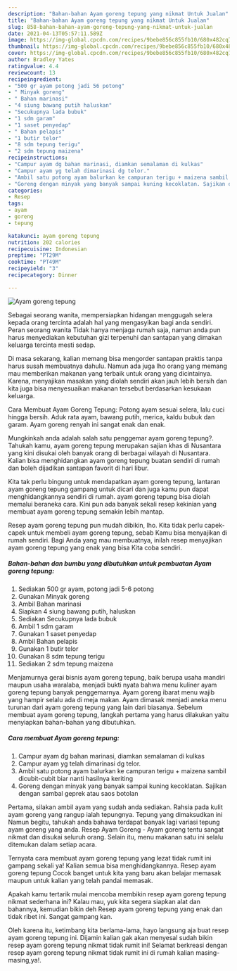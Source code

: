 ```yaml
---
description: "Bahan-bahan Ayam goreng tepung yang nikmat Untuk Jualan"
title: "Bahan-bahan Ayam goreng tepung yang nikmat Untuk Jualan"
slug: 858-bahan-bahan-ayam-goreng-tepung-yang-nikmat-untuk-jualan
date: 2021-04-13T05:57:11.589Z
image: https://img-global.cpcdn.com/recipes/9bebe856c855fb10/680x482cq70/ayam-goreng-tepung-foto-resep-utama.jpg
thumbnail: https://img-global.cpcdn.com/recipes/9bebe856c855fb10/680x482cq70/ayam-goreng-tepung-foto-resep-utama.jpg
cover: https://img-global.cpcdn.com/recipes/9bebe856c855fb10/680x482cq70/ayam-goreng-tepung-foto-resep-utama.jpg
author: Bradley Yates
ratingvalue: 4.4
reviewcount: 13
recipeingredient:
- "500 gr ayam potong jadi 56 potong"
- " Minyak goreng"
- " Bahan marinasi"
- "4 siung bawang putih haluskan"
- "Secukupnya lada bubuk"
- "1 sdm garam"
- "1 saset penyedap"
- " Bahan pelapis"
- "1 butir telor"
- "8 sdm tepung terigu"
- "2 sdm tepung maizena"
recipeinstructions:
- "Campur ayam dg bahan marinasi, diamkan semalaman di kulkas"
- "Campur ayam yg telah dimarinasi dg telor."
- "Ambil satu potong ayam balurkan ke campuran terigu + maizena sambil dicubit-cubit biar nanti hasilnya keriting"
- "Goreng dengan minyak yang banyak sampai kuning kecoklatan. Sajikan dengan sambal geprek atau saos botolan"
categories:
- Resep
tags:
- ayam
- goreng
- tepung

katakunci: ayam goreng tepung 
nutrition: 202 calories
recipecuisine: Indonesian
preptime: "PT29M"
cooktime: "PT49M"
recipeyield: "3"
recipecategory: Dinner

---
```



![Ayam goreng tepung](https://img-global.cpcdn.com/recipes/9bebe856c855fb10/680x482cq70/ayam-goreng-tepung-foto-resep-utama.jpg)

Sebagai seorang wanita, mempersiapkan hidangan menggugah selera kepada orang tercinta adalah hal yang mengasyikan bagi anda sendiri. Peran seorang  wanita Tidak hanya menjaga rumah saja, namun anda pun harus menyediakan kebutuhan gizi terpenuhi dan santapan yang dimakan keluarga tercinta mesti sedap.

Di masa  sekarang, kalian memang bisa mengorder santapan praktis tanpa harus susah membuatnya dahulu. Namun ada juga lho orang yang memang mau memberikan makanan yang terbaik untuk orang yang dicintainya. Karena, menyajikan masakan yang diolah sendiri akan jauh lebih bersih dan kita juga bisa menyesuaikan makanan tersebut berdasarkan kesukaan keluarga. 

Cara Membuat Ayam Goreng Tepung: Potong ayam sesuai selera, lalu cuci hingga bersih. Aduk rata ayam, bawang putih, merica, kaldu bubuk dan garam. Ayam goreng renyah ini sangat enak dan enak.

Mungkinkah anda adalah salah satu penggemar ayam goreng tepung?. Tahukah kamu, ayam goreng tepung merupakan sajian khas di Nusantara yang kini disukai oleh banyak orang di berbagai wilayah di Nusantara. Kalian bisa menghidangkan ayam goreng tepung buatan sendiri di rumah dan boleh dijadikan santapan favorit di hari libur.

Kita tak perlu bingung untuk mendapatkan ayam goreng tepung, lantaran ayam goreng tepung gampang untuk dicari dan juga kamu pun dapat menghidangkannya sendiri di rumah. ayam goreng tepung bisa diolah memalui beraneka cara. Kini pun ada banyak sekali resep kekinian yang membuat ayam goreng tepung semakin lebih mantap.

Resep ayam goreng tepung pun mudah dibikin, lho. Kita tidak perlu capek-capek untuk membeli ayam goreng tepung, sebab Kamu bisa menyajikan di rumah sendiri. Bagi Anda yang mau membuatnya, inilah resep menyajikan ayam goreng tepung yang enak yang bisa Kita coba sendiri.

<!--inarticleads1-->

##### Bahan-bahan dan bumbu yang dibutuhkan untuk pembuatan Ayam goreng tepung:

1. Sediakan 500 gr ayam, potong jadi 5-6 potong
1. Gunakan  Minyak goreng
1. Ambil  Bahan marinasi
1. Siapkan 4 siung bawang putih, haluskan
1. Sediakan Secukupnya lada bubuk
1. Ambil 1 sdm garam
1. Gunakan 1 saset penyedap
1. Ambil  Bahan pelapis
1. Gunakan 1 butir telor
1. Gunakan 8 sdm tepung terigu
1. Sediakan 2 sdm tepung maizena


Menjamurnya gerai bisnis ayam goreng tepung, baik berupa usaha mandiri maupun usaha waralaba, menjadi bukti nyata bahwa menu kuliner ayam goreng tepung banyak penggemarnya. Ayam goreng ibarat menu wajib yang hampir selalu ada di meja makan. Ayam dimasak menjadi aneka menu turunan dari ayam goreng tepung yang lain dari biasanya. Sebelum membuat ayam goreng tepung, langkah pertama yang harus dilakukan yaitu menyiapkan bahan-bahan yang dibutuhkan. 

<!--inarticleads2-->

##### Cara membuat Ayam goreng tepung:

1. Campur ayam dg bahan marinasi, diamkan semalaman di kulkas
1. Campur ayam yg telah dimarinasi dg telor.
1. Ambil satu potong ayam balurkan ke campuran terigu + maizena sambil dicubit-cubit biar nanti hasilnya keriting
1. Goreng dengan minyak yang banyak sampai kuning kecoklatan. Sajikan dengan sambal geprek atau saos botolan


Pertama, silakan ambil ayam yang sudah anda sediakan. Rahsia pada kulit ayam goreng yang rangup ialah tepungnya. Tepung yang dimaksudkan ini Namun begitu, tahukah anda bahawa terdapat banyak lagi variasi tepung ayam goreng yang anda. Resep Ayam Goreng - Ayam goreng tentu sangat nikmat dan disukai seluruh orang. Selain itu, menu makanan satu ini selalu ditemukan dalam setiap acara. 

Ternyata cara membuat ayam goreng tepung yang lezat tidak rumit ini gampang sekali ya! Kalian semua bisa menghidangkannya. Resep ayam goreng tepung Cocok banget untuk kita yang baru akan belajar memasak maupun untuk kalian yang telah pandai memasak.

Apakah kamu tertarik mulai mencoba membikin resep ayam goreng tepung nikmat sederhana ini? Kalau mau, yuk kita segera siapkan alat dan bahannya, kemudian bikin deh Resep ayam goreng tepung yang enak dan tidak ribet ini. Sangat gampang kan. 

Oleh karena itu, ketimbang kita berlama-lama, hayo langsung aja buat resep ayam goreng tepung ini. Dijamin kalian gak akan menyesal sudah bikin resep ayam goreng tepung nikmat tidak rumit ini! Selamat berkreasi dengan resep ayam goreng tepung nikmat tidak rumit ini di rumah kalian masing-masing,ya!.

